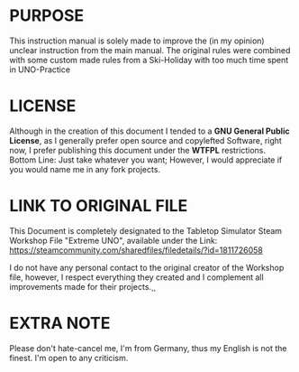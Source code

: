 PURPOSE
=======
This instruction manual is solely made to improve the (in my opinion) unclear instruction from the main manual. The original rules were combined with some custom made rules from a Ski-Holiday with too much time spent in UNO-Practice

LICENSE
=======
Although in the creation of this document I tended to a **GNU General Public License**, as I generally prefer open source and copylefted Software, right now, I prefer publishing this document under the **WTFPL** restrictions. 
Bottom Line: Just take whatever you want; However, I would appreciate if you would name me in any fork projects.

LINK TO ORIGINAL FILE
=====================
This Document is completely designated to the Tabletop Simulator Steam Workshop File "Extreme UNO", available under the Link: https://steamcommunity.com/sharedfiles/filedetails/?id=1811726058

I do not have any personal contact to the original creator of the Workshop file, however, I respect everything they created and I complement all improvements made for their projects.¸¸

EXTRA NOTE
==========
Please don't hate-cancel me, I'm from Germany, thus my English is not the finest. I'm open to any criticism.
